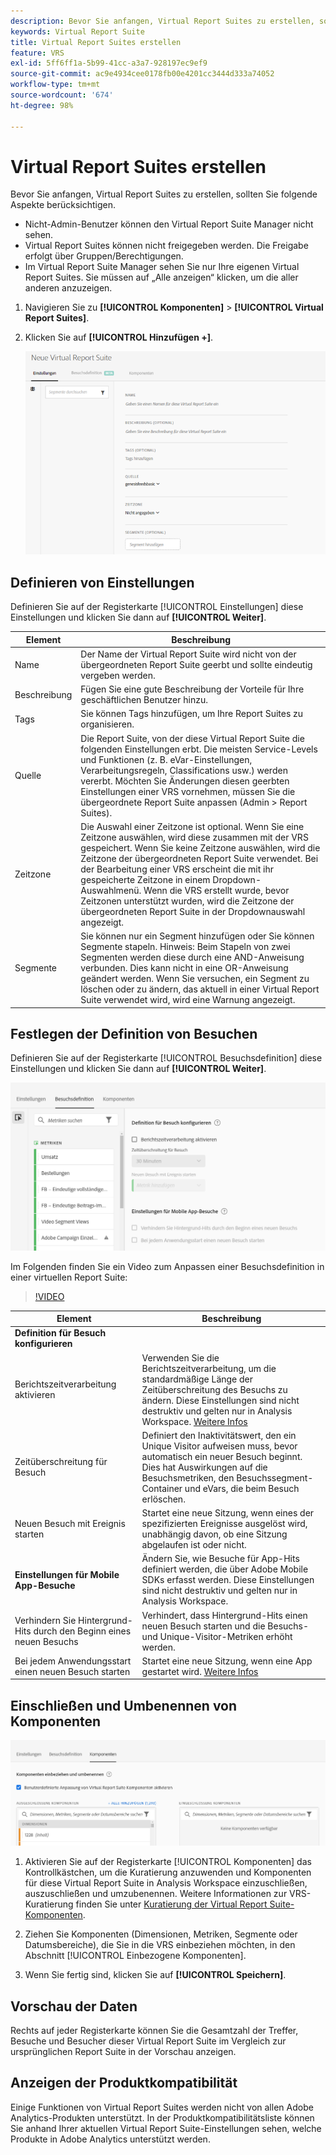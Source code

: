 ```yaml
---
description: Bevor Sie anfangen, Virtual Report Suites zu erstellen, sollten Sie folgende Aspekte berücksichtigen.
keywords: Virtual Report Suite
title: Virtual Report Suites erstellen
feature: VRS
exl-id: 5ff6ff1a-5b99-41cc-a3a7-928197ec9ef9
source-git-commit: ac9e4934cee0178fb00e4201cc3444d333a74052
workflow-type: tm+mt
source-wordcount: '674'
ht-degree: 98%

---
```


# Virtual Report Suites erstellen

Bevor Sie anfangen, Virtual Report Suites zu erstellen, sollten Sie folgende Aspekte berücksichtigen.

* Nicht-Admin-Benutzer können den Virtual Report Suite Manager nicht sehen.
* Virtual Report Suites können nicht freigegeben werden. Die Freigabe erfolgt über Gruppen/Berechtigungen.
* Im Virtual Report Suite Manager sehen Sie nur Ihre eigenen Virtual Report Suites. Sie müssen auf „Alle anzeigen“ klicken, um die aller anderen anzuzeigen.

1. Navigieren Sie zu **[!UICONTROL Komponenten]** > **[!UICONTROL Virtual Report Suites]**.
1. Klicken Sie auf **[!UICONTROL Hinzufügen +]**.

   ![](assets/new_vrs.png)

## Definieren von Einstellungen

Definieren Sie auf der Registerkarte [!UICONTROL Einstellungen] diese Einstellungen und klicken Sie dann auf **[!UICONTROL Weiter]**.

| Element | Beschreibung |
| --- |--- |
| Name | Der Name der Virtual Report Suite wird nicht von der übergeordneten Report Suite geerbt und sollte eindeutig vergeben werden. |
| Beschreibung | Fügen Sie eine gute Beschreibung der Vorteile für Ihre geschäftlichen Benutzer hinzu. |
| Tags | Sie können Tags hinzufügen, um Ihre Report Suites zu organisieren. |
| Quelle | Die Report Suite, von der diese Virtual Report Suite die folgenden Einstellungen erbt. Die meisten Service-Levels und Funktionen (z. B. eVar-Einstellungen, Verarbeitungsregeln, Classifications usw.) werden vererbt. Möchten Sie Änderungen diesen geerbten Einstellungen einer VRS vornehmen, müssen Sie die übergeordnete Report Suite anpassen (Admin > Report Suites). |
| Zeitzone | Die Auswahl einer Zeitzone ist optional. Wenn Sie eine Zeitzone auswählen, wird diese zusammen mit der VRS gespeichert. Wenn Sie keine Zeitzone auswählen, wird die Zeitzone der übergeordneten Report Suite verwendet.  Bei der Bearbeitung einer VRS erscheint die mit ihr gespeicherte Zeitzone in einem Dropdown-Auswahlmenü. Wenn die VRS erstellt wurde, bevor Zeitzonen unterstützt wurden, wird die Zeitzone der übergeordneten Report Suite in der Dropdownauswahl angezeigt. |
| Segmente | Sie können nur ein Segment hinzufügen oder Sie können Segmente stapeln.   Hinweis: Beim Stapeln von zwei Segmenten werden diese durch eine AND-Anweisung verbunden. Dies kann nicht in eine OR-Anweisung geändert werden. Wenn Sie versuchen, ein Segment zu löschen oder zu ändern, das aktuell in einer Virtual Report Suite verwendet wird, wird eine Warnung angezeigt. |

## Festlegen der Definition von Besuchen

Definieren Sie auf der Registerkarte [!UICONTROL Besuchsdefinition] diese Einstellungen und klicken Sie dann auf **[!UICONTROL Weiter]**.

![](assets/visit-definition.png)

Im Folgenden finden Sie ein Video zum Anpassen einer Besuchsdefinition in einer virtuellen Report Suite:

>[!VIDEO](https://video.tv.adobe.com/v/23545/?quality=12)

| Element | Beschreibung |
| --- |--- |
| **Definition für Besuch konfigurieren** |  |
| Berichtszeitverarbeitung aktivieren | Verwenden Sie die Berichtszeitverarbeitung, um die standardmäßige Länge der Zeitüberschreitung des Besuchs zu ändern. Diese Einstellungen sind nicht destruktiv und gelten nur in Analysis Workspace. [Weitere Infos](/help/components/vrs/vrs-report-time-processing.md) |
| Zeitüberschreitung für Besuch | Definiert den Inaktivitätswert, den ein Unique Visitor aufweisen muss, bevor automatisch ein neuer Besuch beginnt. Dies hat Auswirkungen auf die Besuchsmetriken, den Besuchssegment-Container und eVars, die beim Besuch erlöschen. |
| Neuen Besuch mit Ereignis starten | Startet eine neue Sitzung, wenn eines der spezifizierten Ereignisse ausgelöst wird, unabhängig davon, ob eine Sitzung abgelaufen ist oder nicht. |
| **Einstellungen für Mobile App-Besuche** | Ändern Sie, wie Besuche für App-Hits definiert werden, die über Adobe Mobile SDKs erfasst werden. Diese Einstellungen sind nicht destruktiv und gelten nur in Analysis Workspace. |
| Verhindern Sie Hintergrund-Hits durch den Beginn eines neuen Besuchs | Verhindert, dass Hintergrund-Hits einen neuen Besuch starten und die Besuchs- und Unique-Visitor-Metriken erhöht werden. |
| Bei jedem Anwendungsstart einen neuen Besuch starten | Startet eine neue Sitzung, wenn eine App gestartet wird. [Weitere Infos](/help/components/vrs/vrs-mobile-visit-processing.md) |

## Einschließen und Umbenennen von Komponenten

![](assets/components.png)

1. Aktivieren Sie auf der Registerkarte [!UICONTROL Komponenten] das Kontrollkästchen, um die Kuratierung anzuwenden und Komponenten für diese Virtual Report Suite in Analysis Workspace einzuschließen, auszuschließen und umzubenennen.
Weitere Informationen zur VRS-Kuratierung finden Sie unter [Kuratierung der Virtual Report Suite-Komponenten](https://experienceleague.adobe.com/docs/analytics/components/virtual-report-suites/vrs-components.html#virtual-report-suites).

1. Ziehen Sie Komponenten (Dimensionen, Metriken, Segmente oder Datumsbereiche), die Sie in die VRS einbeziehen möchten, in den Abschnitt [!UICONTROL Einbezogene Komponenten].

1. Wenn Sie fertig sind, klicken Sie auf **[!UICONTROL Speichern]**.

## Vorschau der Daten

Rechts auf jeder Registerkarte können Sie die Gesamtzahl der Treffer, Besuche und Besucher dieser Virtual Report Suite im Vergleich zur ursprünglichen Report Suite in der Vorschau anzeigen.

## Anzeigen der Produktkompatibilität

Einige Funktionen von Virtual Report Suites werden nicht von allen Adobe Analytics-Produkten unterstützt. In der Produktkompatibilitätsliste können Sie anhand Ihrer aktuellen Virtual Report Suite-Einstellungen sehen, welche Produkte in Adobe Analytics unterstützt werden.
